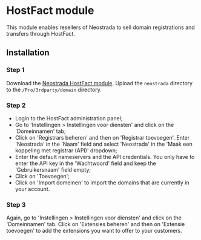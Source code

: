 # HostFact module

This module enables resellers of Neostrada to sell domain registrations and transfers through HostFact.

## Installation
### Step 1
Download the [Neostrada HostFact module](https://github.com/neostrada/hostfact/archive/master.zip). Upload the `neostrada` directory to the `/Pro/3rdparty/domain` directory.

### Step 2
- Login to the HostFact administration panel;
- Go to 'Instellingen > Instellingen voor diensten' and click on the 'Domeinnamen' tab;
- Click on 'Registrars beheren' and then on 'Registrar toevoegen'. Enter 'Neostrada' in the 'Naam' field and select 'Neostrada' in the 'Maak een koppeling met registrar (API)' dropdown;
- Enter the default nameservers and the API credentials. You only have to enter the API key in the 'Wachtwoord' field and keep the 'Gebruikersnaam' field empty;
- Click on 'Toevoegen';
- Click on 'Import domeinen' to import the domains that are currently in your account.

### Step 3
Again, go to 'Instellingen > Instellingen voor diensten' and click on the 'Domeinnamen' tab. Click on 'Extensies beheren' and then on 'Extensie toevoegen' to add the extensions you want to offer to your customers.
